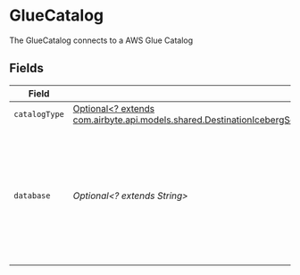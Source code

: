 # GlueCatalog

The GlueCatalog connects to a AWS Glue Catalog


## Fields

| Field                                                                                                                                                                                                                   | Type                                                                                                                                                                                                                    | Required                                                                                                                                                                                                                | Description                                                                                                                                                                                                             | Example                                                                                                                                                                                                                 |
| ----------------------------------------------------------------------------------------------------------------------------------------------------------------------------------------------------------------------- | ----------------------------------------------------------------------------------------------------------------------------------------------------------------------------------------------------------------------- | ----------------------------------------------------------------------------------------------------------------------------------------------------------------------------------------------------------------------- | ----------------------------------------------------------------------------------------------------------------------------------------------------------------------------------------------------------------------- | ----------------------------------------------------------------------------------------------------------------------------------------------------------------------------------------------------------------------- |
| `catalogType`                                                                                                                                                                                                           | [Optional<? extends com.airbyte.api.models.shared.DestinationIcebergSchemasCatalogConfigIcebergCatalogConfigCatalogType>](../../models/shared/DestinationIcebergSchemasCatalogConfigIcebergCatalogConfigCatalogType.md) | :heavy_minus_sign:                                                                                                                                                                                                      | N/A                                                                                                                                                                                                                     |                                                                                                                                                                                                                         |
| `database`                                                                                                                                                                                                              | *Optional<? extends String>*                                                                                                                                                                                            | :heavy_minus_sign:                                                                                                                                                                                                      | The default schema tables are written to if the source does not specify a namespace. The usual value for this field is "public".                                                                                        | public                                                                                                                                                                                                                  |